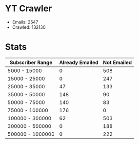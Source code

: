 # YT Crawler
- Emails: 2547
- Crawled: 132130

# Stats
| Subscriber Range  | Already Emailed | Not Emailed |
|-------|-------|-------|
| 5000 - 15000 | 0 | 508 |
| 15000 - 25000 | 0 | 247 |
| 25000 - 35000 | 47 | 133 |
| 35000 - 50000 | 148 | 90 |
| 50000 - 75000 | 140 | 83 |
| 75000 - 100000 | 176 | 0 |
| 100000 - 300000 | 62 | 503 |
| 300000 - 500000 | 0 | 188 |
| 500000 - 1000000 | 0 | 222 |
